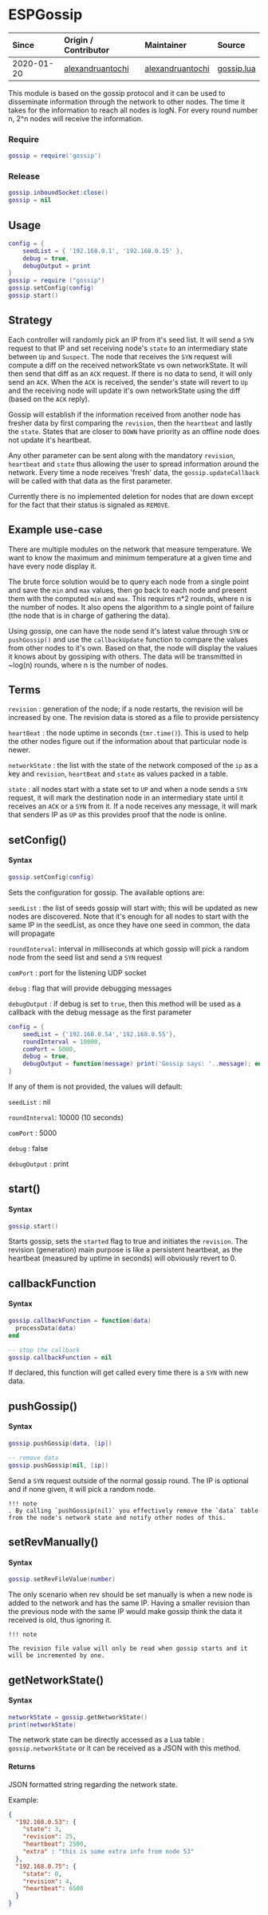 # ESPGossip

| Since  | Origin / Contributor  | Maintainer  | Source  |
| :----- | :-------------------- | :---------- | :------ |
| 2020-01-20 | [alexandruantochi](https://github.com/alexandruantochi) | [alexandruantochi](https://github.com/alexandruantochi) | [gossip.lua](../../lua_modules/gossip/gossip.lua) |


This module is based on the gossip protocol and it can be used to disseminate information through the network to other nodes. The time it takes for the information to reach all nodes is logN. For every round number n, 2^n nodes will receive the information. 

### Require
```lua
gossip = require('gossip')
```

### Release
```lua
gossip.inboundSocket:close()
gossip = nil
```

## Usage
```lua
config = {
    seedList = { '192.168.0.1', '192.168.0.15' },
    debug = true,
    debugOutput = print
}
gossip = require ("gossip")
gossip.setConfig(config)
gossip.start()
```

## Strategy

Each controller will randomly pick an IP from it's seed list. It will send a `SYN` request to that IP and set receiving node's `state` to an intermediary state between `Up` and `Suspect`. The node that receives the `SYN` request will compute a diff on the received networkState vs own networkState. It will then send that diff as an `ACK` request. If there is no data to send, it will only send an `ACK`. When the `ACK` is received, the sender's state will revert to `Up` and the receiving node will update it's own networkState using the diff (based on the `ACK` reply).

Gossip will establish if the information received from another node has fresher data by first comparing the `revision`, then the `heartbeat` and lastly the `state`. States that are closer to `DOWN` have priority as an offline node does not update it's heartbeat.

Any other parameter can be sent along with the mandatory `revision`, `heartbeat` and `state` thus allowing the user to spread information around the network. Every time a node receives 'fresh' data, the `gossip.updateCallback` will be called with that data as the first parameter.

Currently there is no implemented deletion for nodes that are down except for the fact that their status is signaled as `REMOVE`.

## Example use-case

There are multiple modules on the network that measure temperature. We want to know the maximum and minimum temperature at a given time and have every node display it.

The brute force solution would be to query each node from a single point and save the `min` and `max` values, then go back to each node and present them with the computed `min` and `max`. This requires n*2 rounds, where n is the number of nodes. It also opens the algorithm to a single point of failure (the node that is in charge of gathering the data).

Using gossip, one can have the node send it's latest value through `SYN` or `pushGossip()` and use the `callbackUpdate` function to compare the values from other nodes to it's own. Based on that, the node will display the values it knows about by gossiping with others. The data will be transmitted in ~log(n) rounds, where n is the number of nodes.

## Terms

`revision` : generation of the node; if a node restarts, the revision will be increased by one. The revision data is stored as a file to provide persistency

`heartBeat` : the node uptime in seconds (`tmr.time()`). This is used to help the other nodes figure out if the information about that particular node is newer. 

`networkState` : the list with the state of the network composed of the `ip` as a key and `revision`, `heartBeat` and `state` as values packed in a table.

`state` : all nodes start with a state set to `UP` and when a node sends a `SYN` request, it will mark the destination node in an intermediary state until it receives an `ACK` or a `SYN` from it. If a node receives any message, it will mark that senders IP as `UP` as this provides proof that the node is online. 


## setConfig()

#### Syntax
```lua
gossip.setConfig(config)
```

Sets the configuration for gossip. The available options are:

`seedList` : the list of seeds gossip will start with; this will be updated as new nodes are discovered. Note that it's enough for all nodes to start with the same IP in the seedList, as once they have one seed in common, the data will propagate

`roundInterval`: interval in milliseconds at which gossip will pick a random node from the seed list and send a `SYN` request

`comPort` : port for the listening UDP socket

`debug` : flag that will provide debugging messages

`debugOutput` : if debug is set to `true`, then this method will be used as a callback with the debug message as the first parameter

```lua
config = {
    seedList = {'192.168.0.54','192.168.0.55'},
    roundInterval = 10000,
    comPort = 5000,
    debug = true,
    debugOutput = function(message) print('Gossip says: '..message); end
}
```

If any of them is not provided, the values will default:

`seedList` : nil

`roundInterval`: 10000 (10 seconds)

`comPort` : 5000

`debug` : false

`debugOutput` : print

## start()

#### Syntax
```lua
gossip.start()
```

Starts gossip, sets the `started` flag to true and initiates the `revision`. The revision (generation) main purpose is like a persistent heartbeat, as the heartbeat (measured by uptime in seconds) will obviously revert to 0. 

## callbackFunction

#### Syntax
```lua
gossip.callbackFunction = function(data)
  processData(data)
end

-- stop the callback
gossip.callbackFunction = nil
```

If declared, this function will get called every time there is a `SYN` with new data.

## pushGossip()

#### Syntax

```lua
gossip.pushGossip(data, [ip])

-- remove data
gossip.pushGossip(nil, [ip])
```

Send a `SYN` request outside of the normal gossip round. The IP is optional and if none given, it will pick a random node.

```
!!! note
. By calling `pushGossip(nil)` you effectively remove the `data` table from the node's network state and notify other nodes of this.
```
## setRevManually()

#### Syntax

```lua
gossip.setRevFileValue(number)
```

The only scenario when rev should be set manually is when a new node is added to the network and has the same IP. Having a smaller revision than the previous node with the same IP would make gossip think the data it received is old, thus ignoring it.

```
!!! note

The revision file value will only be read when gossip starts and it will be incremented by one.
```

## getNetworkState()

#### Syntax

```lua
networkState = gossip.getNetworkState()
print(networkState)
```

The network state can be directly accessed as a Lua table : `gossip.networkState` or it can be received as a JSON with this method.

#### Returns

JSON formatted string regarding the network state.

Example:

```JSON
{
  "192.168.0.53": {
    "state": 3,
    "revision": 25,
    "heartbeat": 2500,
    "extra" : "this is some extra info from node 53"
  },
  "192.168.0.75": {
    "state": 0,
    "revision": 4,
    "heartbeat": 6500
  }
}
```


